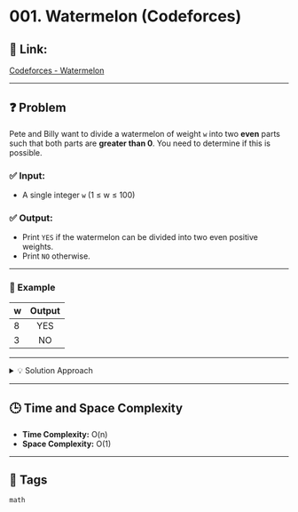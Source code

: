 # 001. Watermelon (Codeforces)

## 🔗 Link:

[Codeforces - Watermelon](https://codeforces.com/problemset/problem/4/A)

---

## ❓ Problem

Pete and Billy want to divide a watermelon of weight `w` into two **even** parts such that both parts are **greater than 0**. You need to determine if this is possible.

### ✅ Input:

-   A single integer `w` (1 ≤ w ≤ 100)

### ✅ Output:

-   Print `YES` if the watermelon can be divided into two even positive weights.
-   Print `NO` otherwise.

---

### 🧪 Example

| w   | Output |
| --- | :----: |
| 8   |  YES   |
| 3   |   NO   |

---

<details>
<summary> 💡 Solution Approach </summary>

-   If the weight `w` is greater than 2 **and** is divisible by 2, it's possible.
-   Otherwise, it's not.

</details>

---

## 🕒 Time and Space Complexity

-   **Time Complexity:** O(n)
-   **Space Complexity:** O(1)

---

## 🧠 Tags

`math`
